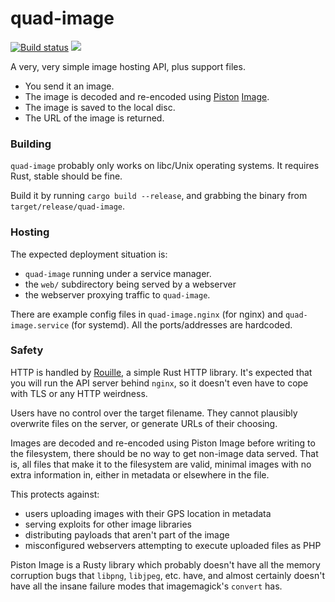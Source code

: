 # quad-image

[![Build status](https://api.travis-ci.org/FauxFaux/quad-image.png)](https://travis-ci.org/FauxFaux/quad-image)
[![](https://img.shields.io/crates/v/quad-image.svg)](https://crates.io/crates/quad-image)

A very, very simple image hosting API, plus support files.

 * You send it an image.
 * The image is decoded and re-encoded using
[Piston](http://www.piston.rs/) [Image](https://crates.io/crates/image).
 * The image is saved to the local disc.
 * The URL of the image is returned.

### Building

`quad-image` probably only works on libc/Unix operating systems.
It requires Rust, stable should be fine.

Build it by running `cargo build --release`, and grabbing the binary from
`target/release/quad-image`.


### Hosting

The expected deployment situation is:

 * `quad-image` running under a service manager.
 * the `web/` subdirectory being served by a webserver
 * the webserver proxying traffic to `quad-image`.

There are example config files in `quad-image.nginx` (for nginx) and
`quad-image.service` (for systemd). All the ports/addresses are hardcoded.

### Safety

HTTP is handled by [Rouille](https://crates.io/crates/rouille), a simple
Rust HTTP library. It's expected that you will run the API server
behind `nginx`, so it doesn't even have to cope with TLS or any HTTP
weirdness.

Users have no control over the target filename. They cannot plausibly
overwrite files on the server, or generate URLs of their choosing.

Images are decoded and re-encoded using Piston Image before writing
to the filesystem, there should be no way to get non-image data served.
That is, all files that make it to the filesystem are valid, minimal
images with no extra information in, either in metadata or elsewhere
in the file.

This protects against:

 * users uploading images with their GPS location in metadata
 * serving exploits for other image libraries
 * distributing payloads that aren't part of the image
 * misconfigured webservers attempting to execute uploaded files as PHP

Piston Image is a Rusty library which probably doesn't have all the
memory corruption bugs that `libpng`, `libjpeg`, etc. have, and
almost certainly doesn't have all the insane failure modes that
imagemagick's `convert` has.
